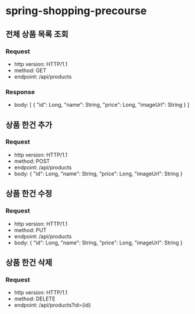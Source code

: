 # spring-shopping-precourse

## 전체 상품 목록 조회
### Request
- http version: HTTP/1.1
- method: GET
- endpoint: /api/products
### Response
- body:
[
  {
  "id": Long,
  "name": String,
  "price": Long,
  "imageUrl": String
  }
]

## 상품 한건 추가
### Request
- http version: HTTP/1.1
- method: POST
- endpoint: /api/products
- body:
{
  "id": Long,
  "name": String,
  "price": Long,
  "imageUrl": String
}

## 상품 한건 수정
### Request
- http version: HTTP/1.1
- method: PUT
- endpoint: /api/products
- body:
  {
  "id": Long,
  "name": String,
  "price": Long,
  "imageUrl": String
  }

## 상품 한건 삭제
### Request
- http version: HTTP/1.1
- method: DELETE
- endpoint: /api/products?id={id}